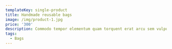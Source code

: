 ```yaml
---
templateKey: single-product
title: Handmade reusable bags
image: /img/product-1.jpg
price: '300'
description: Commodo tempor elementum quam torquent erat arcu sem vulputate himenaeos
tags:
  - Bags
---
```


